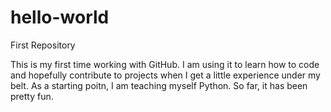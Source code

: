 # hello-world
First Repository

This is my first time working with GitHub. I am using it to learn how to code and hopefully contribute to projects when I get a little experience under my belt. 
As a starting poitn, I am teaching myself Python. So far, it has been pretty fun. 
